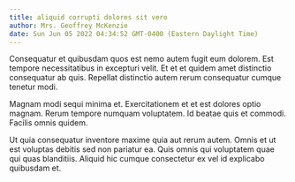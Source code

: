 ```yaml
---
title: aliquid corrupti dolores sit vero
author: Mrs. Geoffrey McKenzie
date: Sun Jun 05 2022 04:34:52 GMT-0400 (Eastern Daylight Time)
---
```

Consequatur et quibusdam quos est nemo autem fugit eum dolorem. Est tempore necessitatibus in excepturi velit. Et et et quidem amet distinctio consequatur ab quis. Repellat distinctio autem rerum consequatur cumque tenetur modi.

 Magnam modi sequi minima et. Exercitationem et et est dolores optio magnam. Rerum tempore numquam voluptatem. Id beatae quis et commodi. Facilis omnis quidem.

 Ut quia consequatur inventore maxime quia aut rerum autem. Omnis et ut est voluptas debitis sed non pariatur ea. Quis omnis qui voluptatem quae qui quas blanditiis. Aliquid hic cumque consectetur ex vel id explicabo quibusdam et.